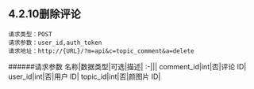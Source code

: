 ## 4.2.10删除评论
	请求类型：POST
	请求参数：user_id,auth_token	请求地址：http://{URL}/?m=api&c=topic_comment&a=delete
         
######请求参数
名称|数据类型|可选|描述|
:-|||
comment_id|int|否|评论 ID|
user_id|int|否|用户 ID|
topic_id|int|否|颜图片 ID|
